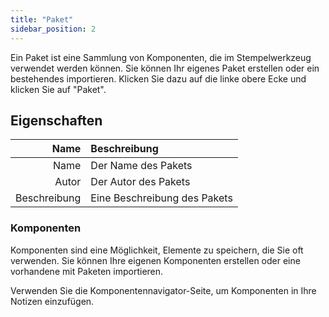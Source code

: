 ```yaml
---
title: "Paket"
sidebar_position: 2
---
```


Ein Paket ist eine Sammlung von Komponenten, die im Stempelwerkzeug verwendet werden können. Sie können Ihr eigenes Paket erstellen oder ein bestehendes importieren. Klicken Sie dazu auf die linke obere Ecke und klicken Sie auf "Paket".

## Eigenschaften

|         Name | Beschreibung                 |
| ------------:|:---------------------------- |
|         Name | Der Name des Pakets          |
|        Autor | Der Autor des Pakets         |
| Beschreibung | Eine Beschreibung des Pakets |

### Komponenten

Komponenten sind eine Möglichkeit, Elemente zu speichern, die Sie oft verwenden. Sie können Ihre eigenen Komponenten erstellen oder eine vorhandene mit Paketen importieren.

Verwenden Sie die Komponentennavigator-Seite, um Komponenten in Ihre Notizen einzufügen.
